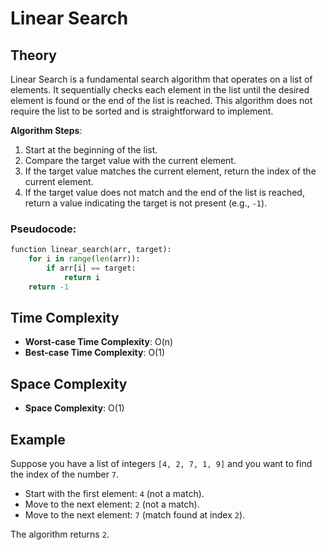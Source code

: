 # Linear Search

## Theory
Linear Search is a fundamental search algorithm that operates on a list of elements. It sequentially checks each element in the list until the desired element is found or the end of the list is reached. This algorithm does not require the list to be sorted and is straightforward to implement.

**Algorithm Steps**:
1. Start at the beginning of the list.
2. Compare the target value with the current element.
3. If the target value matches the current element, return the index of the current element.
4. If the target value does not match and the end of the list is reached, return a value indicating the target is not present (e.g., `-1`).

### Pseudocode:
```python
function linear_search(arr, target):
    for i in range(len(arr)):
        if arr[i] == target:
            return i
    return -1
```

## Time Complexity
- **Worst-case Time Complexity**: O(n)
- **Best-case Time Complexity**: O(1)

## Space Complexity
- **Space Complexity**: O(1)

## Example
Suppose you have a list of integers `[4, 2, 7, 1, 9]` and you want to find the index of the number `7`.
- Start with the first element: `4` (not a match).
- Move to the next element: `2` (not a match).
- Move to the next element: `7` (match found at index `2`).

The algorithm returns `2`.
